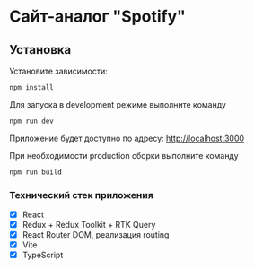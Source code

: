 # Сайт-аналог "Spotify"

## Установка

Установите зависимости:

```sh
npm install
```

Для запуска в development режиме выполните команду

```sh
npm run dev
```

Приложение будет доступно по адресу: [http://localhost:3000](http://localhost:3000)

При необходимости production сборки выполните команду

```sh
npm run build
```

### Технический стек приложения

- [x] React
- [x] Redux + Redux Toolkit + RTK Query
- [x] React Router DOM, реализация routing
- [x] Vite
- [x] TypeScript
